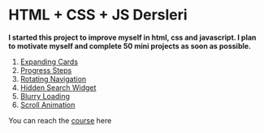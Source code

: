 # HTML + CSS + JS Dersleri

**I started this project to improve myself in html, css and javascript. I plan to motivate myself and complete 50 mini projects as soon as possible.**

 1. [Expanding Cards](https://github.com/yisleyen/50-projects-in-50-days/tree/master/01-expanding-cards)
 1. [Progress Steps](https://github.com/yisleyen/50-projects-in-50-days/tree/master/02-progress-steps)
 1. [Rotating Navigation](https://github.com/yisleyen/50-projects-in-50-days/tree/master/03-rotating-nav-animation)
 1. [Hidden Search Widget](https://github.com/yisleyen/50-projects-in-50-days/tree/master/04-hidden-search-widget)
 1. [Blurry Loading](https://github.com/yisleyen/50-projects-in-50-days/tree/master/05-blurry-loading)
 1. [Scroll Animation](https://github.com/yisleyen/50-projects-in-50-days/tree/master/06-scroll-animation)

You can reach the [course](https://50projects50days.com/) here
